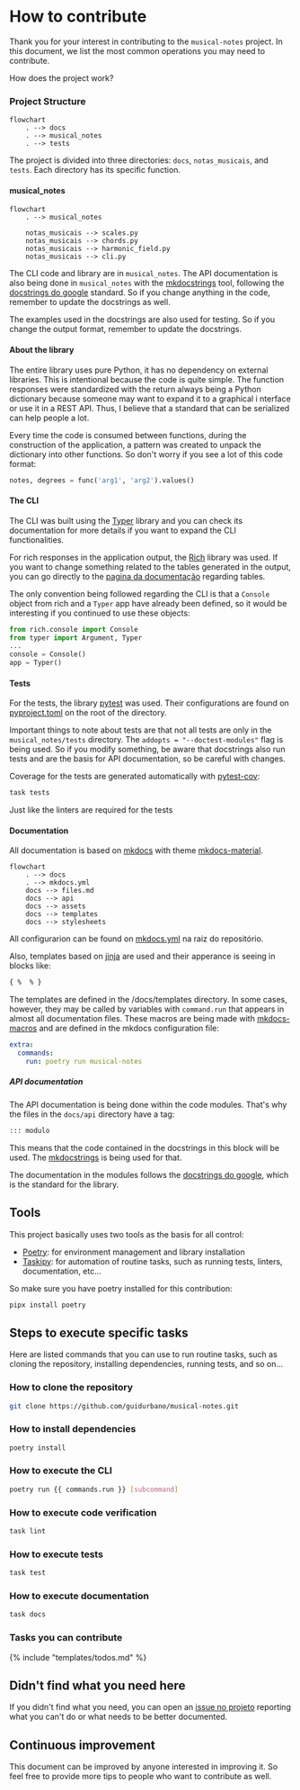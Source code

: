 # How to contribute

Thank you for your interest in contributing to the `musical-notes` project.
In this document, we list the most common operations you may need to contribute.

How does the project work?

### Project Structure
```mermaid
flowchart
    . --> docs
	. --> musical_notes
	. --> tests
```

The project is divided into three directories: `docs`, `notas_musicais`, and `tests`.
Each directory has its specific function.

#### musical_notes

```mermaid
flowchart
	. --> musical_notes

	notas_musicais --> scales.py
	notas_musicais --> chords.py
	notas_musicais --> harmonic_field.py
	notas_musicais --> cli.py
```

The CLI code and library are in `musical_notes`.
The API documentation is also being done in `musical_notes` with
the [mkdocstrings](https://mkdocstrings.github.io/) tool, following the
 [docstrings do google](https://sphinxcontrib-napoleon.readthedocs.io/en/latest/example_google.html) standard.
 So if you change anything in the code, remember to update the docstrings as well.

The examples used in the docstrings are also used for testing. So if you change the output format, remember to update the docstrings.

#### About the library

The entire library uses pure Python, it has no dependency on external libraries.
This is intentional because the code is quite simple.
The function responses were standardized with the return always being a
Python dictionary because someone may want to expand it to a graphical i
nterface or use it in a REST API. Thus, I believe that a standard that can
be serialized can help people a lot.

Every time the code is consumed between functions, during the construction
 of the application, a pattern was created to unpack the dictionary into other
  functions. So don't worry if you see a lot of this code format:

```py
notes, degrees = func('arg1', 'arg2').values()
```

#### The CLI

The CLI was built using the [Typer](https://typer.tiangolo.com/) library and
you can check its documentation for more details if you want to expand the CLI functionalities.

For rich responses in the application output,
the [Rich](https://rich.readthedocs.io/en/stable/introduction.html) library was used.
If you want to change something related to the tables generated in the output,
you can go directly to the [pagina da documentação](https://rich.readthedocs.io/en/stable/tables.html) regarding tables.

The only convention being followed regarding the CLI is that a `Console`
object from rich and a `Typer` app have already been defined, so it would be
 interesting if you continued to use these objects:

```py title="musical_notes/cli.py"
from rich.console import Console
from typer import Argument, Typer
...
console = Console()
app = Typer()
```

#### Tests

For the tests, the library [pytest](https://docs.pytest.org/) was used.
Their configurations are found on [pyproject.toml](https://github.com/guidurbano/musical-notes/blob/main/pyproject.toml)
on the root of the directory.

Important things to note about tests are that not all tests are only in the
`musical_notes/tests` directory. The `addopts = "--doctest-modules"` flag is
being used. So if you modify something, be aware that docstrings also run
tests and are the basis for API documentation, so be careful with changes.

Coverage for the tests are generated automatically with [pytest-cov](https://github.com/pytest-dev/pytest-cov):

```bash
task tests
```

Just like the linters are required for the tests

#### Documentation

All documentation is based on [mkdocs](https://www.mkdocs.org/) with theme [mkdocs-material](https://squidfunk.github.io/mkdocs-material/).

```mermaid
flowchart
    . --> docs
    . --> mkdocs.yml
	docs --> files.md
	docs --> api
	docs --> assets
	docs --> templates
	docs --> stylesheets
```

All configurarion can be found on [mkdocs.yml](https://github.com/guidurbano/musical-notes/blob/main/mkdocs.yml) na raiz do repositório.

Also, templates based on [jinja](https://jinja.palletsprojects.com/en/3.1.x/) are used
and their apperance is seeing in blocks like:

```html
{ %  % }
```

The templates are defined in the /docs/templates directory.
In some cases, however, they may be called by variables with `command.run`
that appears in almost all documentation files. These macros are being made
with [mkdocs-macros](https://mkdocs-macros-plugin.readthedocs.io/en/latest/)
and are defined in the mkdocs configuration file:

```yaml
extra:
  commands:
    run: poetry run musical-notes
```

##### API documentation

The API documentation is being done within the code modules.
That's why the files in the `docs/api` directory have a tag:

```md
::: modulo
```

This means that the code contained in the docstrings in this block will be used.
The [mkdocstrings](https://mkdocstrings.github.io/) is being used for that.

The documentation in the modules follows the [docstrings do google](https://sphinxcontrib-napoleon.readthedocs.io/en/latest/example_google.html), which is the standard for the library.


## Tools

This project basically uses two tools as the basis for all control:

- [Poetry](https://python-poetry.org/):  for environment management and library installation
- [Taskipy](https://github.com/illBeRoy/taskipy): for automation of routine tasks, such as running tests, linters, documentation, etc...

So make sure you have poetry installed for this contribution:

```bash
pipx install poetry
```


## Steps to execute specific tasks

Here are listed commands that you can use to run routine tasks, such as cloning the repository, installing dependencies, running tests, and so on...

### How to clone the repository

```bash
git clone https://github.com/guidurbano/musical-notes.git
```

### How to install dependencies

```bash
poetry install
```

### How to execute the CLI

```bash
poetry run {{ commands.run }} [subcommand]
```

### How to execute code verification

```bash
task lint
```

### How to execute tests

```bash
task test
```

### How to execute documentation

```bash
task docs
```

### Tasks you can contribute

{% include "templates/todos.md" %}


## Didn't find what you need here

If you didn't find what you need, you can open an [issue no projeto](https://github.com/dunossauro/notas-musicais/issues) reporting what you can't do or what needs to be better documented.

## Continuous improvement

This document can be improved by anyone interested in improving it.
 So feel free to provide more tips to people who want to contribute as well.
